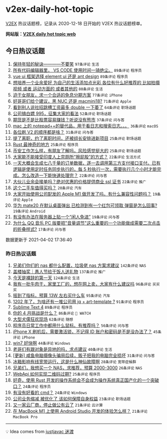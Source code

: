 # v2ex-daily-hot-topic

[V2EX](https://www.v2ex.com/) 热议话题榜，记录从 2020-12-18 日开始的 V2EX 热议话题榜单。

**网站版：[V2EX daily hot topic web](https://boojack.github.io/v2ex-daily-hot-topic-web/)**

## 今日热议话题

<!-- TODAY BEGIN -->

1. [保持年轻的秘诀————不要笑](https://www.v2ex.com/t/767416) `97条评论` `生活`
1. [所有代码编辑器里， VS CODE 使用时间一骑绝尘。](https://www.v2ex.com/t/767573) `89条评论` `程序员`
1. [vue ui 框架选择 element ui 还是 ant design](https://www.v2ex.com/t/767468) `89条评论` `程序员`
1. [想培养一个业余爱好 为自己的生活添加点光彩 各位有什么好推荐的 比如拍摄视频 或者 运动方面的 或者其他的](https://www.v2ex.com/t/767427) `80条评论` `生活`
1. [迫于女朋友，求一个合适的免息分期方案](https://www.v2ex.com/t/767538) `77条评论` `iPhone`
1. [好哥哥们给个建议，黑 NUC 还是 macmini18?](https://www.v2ex.com/t/767532) `71条评论` `Apple`
1. [看到别人说社招跳槽工资最多 double 一下萎了](https://www.v2ex.com/t/767408) `64条评论` `职场话题`
1. [公司搞白嫖 995，征集大家的看法](https://www.v2ex.com/t/767412) `52条评论` `职场话题`
1. [期货是不是比股票容易赚钱？听说没有熊市](https://www.v2ex.com/t/767666) `37条评论` `问与答`
1. [mac 上的 notepad++的替代品，用于看日志和搜索日志。。。](https://www.v2ex.com/t/767491) `36条评论` `macOS`
1. [各位刷 V2 的顺序都是啥？](https://www.v2ex.com/t/767474) `31条评论` `问与答`
1. [提了离职，约了离职时间，还被组长安排进新项目](https://www.v2ex.com/t/767587) `25条评论` `职场话题`
1. [Rust 最神奇的地方](https://www.v2ex.com/t/767570) `25条评论` `程序员`
1. [币安工作怎么样，有朋友了解吗，风险感觉挺大的](https://www.v2ex.com/t/767449) `25条评论` `职场话题`
1. [大家能不能接受印度人上完厕所“擦屁股”的方式？](https://www.v2ex.com/t/767617) `22条评论` `生活方式`
1. [一天大概会生成七八千量的订单数据，逐一去调用第三方支付接口支付。已有逻辑是使用定时任务同步执行的，每 5 秒执行一次，需要执行几个小时才能完成。怎么改造一下能快速处理完？](https://www.v2ex.com/t/767528) `22条评论` `问与答`
1. [大伙儿业余会接单吗？绝对优惠的价格提供商业 ssl 证书](https://www.v2ex.com/t/767442) `22条评论` `推广`
1. [这个二手车值得买吗？](https://www.v2ex.com/t/767590) `20条评论` `汽车`
1. [大家开始使用公司配发的 Apple M1 做开发了吗，有什么兼容性问题吗？](https://www.v2ex.com/t/767606) `19条评论` `Apple`
1. [华为 mate20 在默认桌面弹出 已检测到有一个红包可领取 弹窗是怎么回事?](https://www.v2ex.com/t/767510) `19条评论` `Android`
1. [有没有办法在服务器上贴一个“闲人免进”](https://www.v2ex.com/t/767444) `19条评论` `问与答`
1. [为什么 QQ 音乐 PC 版要把"音量调节"这么重要的一个功能做成需要二次点击的折叠样式?](https://www.v2ex.com/t/767633) `17条评论` `问与答`

数据更新于 2021-04-02 17:36:40

<!-- TODAY END -->

### 昨日热议话题

<!-- YESTERDAY BEGIN -->

1. [兄弟们你们的 nas 都什么配置，垃圾佬 nas 方案求建议](https://www.v2ex.com/t/767176) `142条评论` `NAS`
1. [盖楼抽奖｜愚人节给干饭人送礼物](https://www.v2ex.com/t/767227) `137条评论` `推广`
1. [今天是裸辞的第一天](https://www.v2ex.com/t/767059) `124条评论` `生活`
1. [我有一批牛肉干，家里工厂的，想在网上卖，大家有什么建议吗](https://www.v2ex.com/t/767086) `96条评论` `买买买`
1. [摇到了指标，预算 13W 左右买什么车](https://www.v2ex.com/t/767138) `95条评论` `汽车`
1. [1202 年了，为啥还有一堆公司用 jq + art-template ?](https://www.v2ex.com/t/767111) `91条评论` `程序员`
1. [Sublime Text 4](https://www.v2ex.com/t/767077) `89条评论` `程序员`
1. [你的 4 月挑战是什么？](https://www.v2ex.com/t/767128) `86条评论` ` WATCH`
1. [大型犬儒狂欢现场](https://www.v2ex.com/t/767297) `62条评论` `随想`
1. [程序员日常工作中都用什么鼠标。有推荐吗？](https://www.v2ex.com/t/767106) `56条评论` `问与答`
1. [iPhone X 刷机后，需要激活锁，不记得 ID 账户和密码是不是没办法了？](https://www.v2ex.com/t/767143) `45条评论` `iPhone`
1. [win7 好快啊](https://www.v2ex.com/t/767250) `44条评论` `Windows`
1. [老哥们有跟对象是异地的吗，求点建议](https://www.v2ex.com/t/767090) `40条评论` `生活`
1. [[更新] 咸鱼电脑摄像头骗局后续，贩子把我的电脑完全损坏](https://www.v2ex.com/t/767322) `31条评论` `问与答`
1. [冰箱影响有线宽带运行，这是什么神仙故障啊](https://www.v2ex.com/t/767387) `28条评论` `宽带症候群`
1. [兄弟们，我想买一个 NAS，求推荐，预算 2000-3000](https://www.v2ex.com/t/767232) `26条评论` `NAS`
1. [WebApi 如何实现二维码过期?](https://www.v2ex.com/t/767287) `25条评论` `程序员`
1. [好奇，使用 Rust 开发的操作系统会不会成为操作系统真正国产化的一个突破口？](https://www.v2ex.com/t/767321) `24条评论` `程序员`
1. [有没有好看的 cmd？](https://www.v2ex.com/t/767167) `24条评论` `Windows`
1. [公司业务缩减 被优化了 该如何保障自身权益](https://www.v2ex.com/t/767285) `23条评论` `职场话题`
1. [又一家云厂商，停止做公有云了](https://www.v2ex.com/t/767375) `21条评论` `云计算`
1. [在 MacBook M1 上使用 Android Studio 开发的体验怎么样？](https://www.v2ex.com/t/767183) `21条评论` `MacBook Pro`

<!-- YESTERDAY END -->

---

💡 Idea comes from [justjavac 迷渡](https://github.com/justjavac/)
